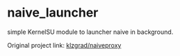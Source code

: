 # naive_launcher
simple KernelSU module to launcher naive in background.

Original project link: [klzgrad/naiveproxy](https://github.com/klzgrad/naiveproxy)

